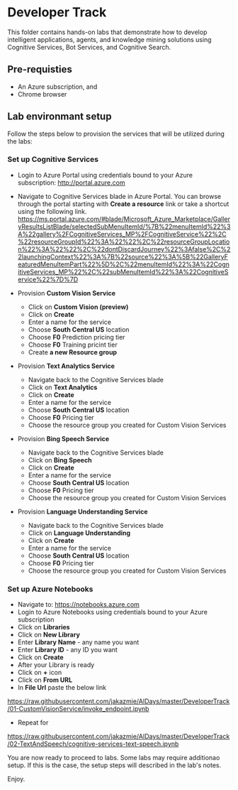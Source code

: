 # Developer Track

This folder contains hands-on labs that demonstrate how to develop intelligent applications, agents, and knowledge mining solutions using Cognitive Services, Bot Services, and Cognitive Search.

## Pre-requisties

- An Azure subscription, and 
- Chrome browser
  
## Lab environmant setup

Follow the steps below to provision the services that will be utilized during the labs:

### Set up Cognitive Services

* Login to Azure Portal using credentials bound to your Azure subscription:
http://portal.azure.com

* Navigate to Cognitive Services blade in Azure Portal. You can browse through the portal starting with **Create a resource** link or take a shortcut using the following link. 
https://ms.portal.azure.com/#blade/Microsoft_Azure_Marketplace/GalleryResultsListBlade/selectedSubMenuItemId/%7B%22menuItemId%22%3A%22gallery%2FCognitiveServices_MP%2FCognitiveService%22%2C%22resourceGroupId%22%3A%22%22%2C%22resourceGroupLocation%22%3A%22%22%2C%22dontDiscardJourney%22%3Afalse%2C%22launchingContext%22%3A%7B%22source%22%3A%5B%22GalleryFeaturedMenuItemPart%22%5D%2C%22menuItemId%22%3A%22CognitiveServices_MP%22%2C%22subMenuItemId%22%3A%22CognitiveService%22%7D%7D


* Provision **Custom Vision Service**
  * Click on **Custom Vision (preview)**
  * Click on **Create**
  * Enter a name for the service
  * Choose **South Central US** location
  * Choose **F0** Prediction pricing tier
  * Choose **F0** Training pricint tier
  * Create **a new Resource group**
  
* Provision **Text Analytics Service**
  * Navigate back to the Cognitive Services blade
  * Click on **Text Analytics**
  * Click on **Create**
  * Enter a name for the service
  * Choose **South Central US** location
  * Choose **F0** Pricing tier
  * Choose the resource group you created for Custom Vision Services
  
* Provision  **Bing Speech Service**
  * Navigate back to the Cognitive Services blade
  * Click on **Bing Speech**
  * Click on **Create**
  * Enter a name for the service
  * Choose **South Central US** location
  * Choose **F0** Pricing tier
  * Choose the resource group you created for Custom Vision Services
  
* Provision  **Language Understanding Service**
  * Navigate back to the Cognitive Services blade
  * Click on **Language Understanding**
  * Click on **Create**
  * Enter a name for the service
  * Choose **South Central US** location
  * Choose **F0** Pricing tier
  * Choose the resource group you created for Custom Vision Services
  
### Set up Azure Notebooks

* Navigate to: https://notebooks.azure.com
* Login to Azure Notebooks using credentials bound to your Azure subscription
* Click on **Libraries**
* Click on **New Library**
* Enter **Library Name** - any name you want
* Enter **Library ID** - any ID you want
* Click on **Create**
* After your Library is ready
* Click on **+** icon
* Click on **From URL**
* In **File Url** paste the below link

https://raw.githubusercontent.com/jakazmie/AIDays/master/DeveloperTrack/01-CustomVisionService/invoke_endpoint.ipynb

* Repeat for

https://raw.githubusercontent.com/jakazmie/AIDays/master/DeveloperTrack/02-TextAndSpeech/cognitive-services-text-speech.ipynb



You are now ready to proceed to labs. Some labs may require additionao setup. If this is the case, the setup steps will described in the lab's notes.

Enjoy.



